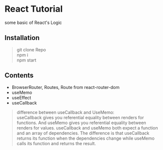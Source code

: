 # React Tutorial  

some basic of React's Logic  

## Installation

> git clone Repo  
> npm i  
> npm start  

## Contents  

+ BrowserRouter, Routes, Route from react-router-dom
+ useMemo  
+ useEffect  
+ useCallback  

> difference between useCallback and UseMemo:  
useCallback gives you referential equality between renders for functions. And useMemo gives you referential equality between renders for values. useCallback and useMemo both expect a function and an array of dependencies.
The difference is that useCallback returns its function when the dependencies change while
useMemo calls its function and returns the result.  
  